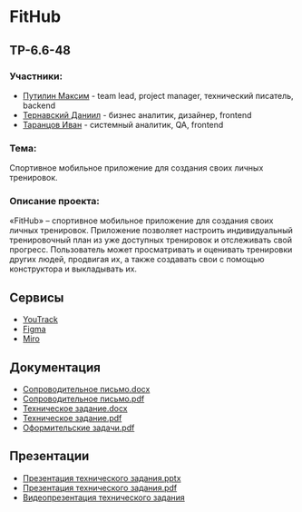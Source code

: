 # FitHub

## TP-6.6-48

### Участники:
* [Путилин Максим](https://github.com/partickle/) - team lead, project manager, технический писатель, backend
* [Тернавский Даниил](https://github.com/Ternavksy) - бизнес аналитик, дизайнер, frontend
* [Таранцов Иван](https://github.com/Shish-ai-ai) - системный аналитик, QA, frontend
### Тема:
Спортивное мобильное приложение для создания своих личных тренировок.
### Описание проекта:
«FitHub» – спортивное мобильное приложение для создания своих личных тренировок. Приложение позволяет настроить индивидуальный тренировочный план из уже доступных тренировок и отслеживать свой прогресс. Пользователь может просматривать и оценивать тренировки других людей, продвигая их, а также создавать свои с помощью конструктора и выкладывать их.
## Сервисы
* [YouTrack](https://shish-ai-ai.youtrack.cloud/agiles/159-3/current)
* [Figma](https://www.figma.com/file/TnRB1ro3JN4BCYmXH1x1Ve/FitHub)
* [Miro](https://miro.com/app/board/uXjVNh2G7-A=/)
## Документация
* [Сопроводительное письмо.docx](https://github.com/partickle/FitHub_Docs/blob/main/Сопроводительное%20письмо.docx)
* [Сопроводительное письмо.pdf](https://github.com/partickle/FitHub_Docs/blob/main/Сопроводительное%20письмо.pdf)
* [Техническое задание.docx](https://github.com/partickle/FitHub_Docs/blob/main/Техническое%20задание.docx)
* [Техническое задание.pdf](https://github.com/partickle/FitHub_Docs/blob/main/Техническое%20задание.pdf)
* [Оформительские задачи.pdf](https://github.com/partickle/FitHub_Docs/blob/main/Оформительские%20задачи.pdf)
## Презентации
* [Презентация технического задания.pptx](https://github.com/partickle/FitHub_Docs/blob/main/Презентация%20технического%20задания.pptx)
* [Презентация технического задания.pdf](https://github.com/partickle/FitHub_Docs/blob/main/Презентация%20технического%20задания.pdf)
* [Видеопрезентация технического задания](https://youtu.be/UzlhINb-NV0)
